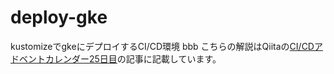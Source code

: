 # deploy-gke
kustomizeでgkeにデプロイするCI/CD環境
bbb
こちらの解説はQiitaの[CI/CDアドベントカレンダー25日目](https://qiita.com/advent-calendar/2019/ci-cd)の記事に記載しています。

